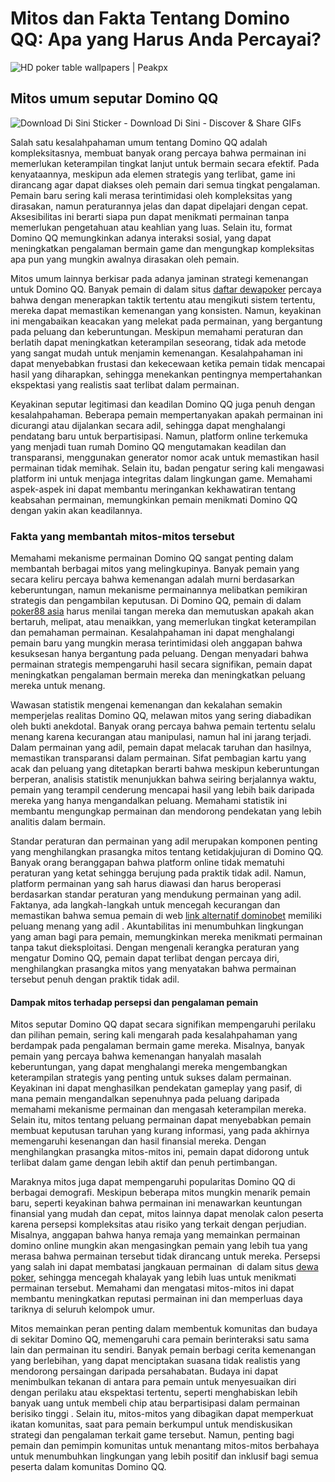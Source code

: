 Mitos dan Fakta Tentang Domino QQ: Apa yang Harus Anda Percayai?
================================================================

![HD poker table wallpapers | Peakpx](https://w0.peakpx.com/wallpaper/764/533/HD-wallpaper-poker-casino-playing-cards-casino-chips-poker-table-casino-concepts.jpg)

Mitos umum seputar Domino QQ
----------------------------

![Download Di Sini Sticker - Download Di Sini - Discover & Share GIFs](https://media.tenor.com/rFZRErchoRIAAAAi/download-di-sini.gif)

Salah satu kesalahpahaman umum tentang Domino QQ adalah kompleksitasnya, membuat banyak orang percaya bahwa permainan ini memerlukan keterampilan tingkat lanjut untuk bermain secara efektif. Pada kenyataannya, meskipun ada elemen strategis yang terlibat, game ini dirancang agar dapat diakses oleh pemain dari semua tingkat pengalaman. Pemain baru sering kali merasa terintimidasi oleh kompleksitas yang dirasakan, namun peraturannya jelas dan dapat dipelajari dengan cepat. Aksesibilitas ini berarti siapa pun dapat menikmati permainan tanpa memerlukan pengetahuan atau keahlian yang luas. Selain itu, format Domino QQ memungkinkan adanya interaksi sosial, yang dapat meningkatkan pengalaman bermain game dan mengungkap kompleksitas apa pun yang mungkin awalnya dirasakan oleh pemain.

Mitos umum lainnya berkisar pada adanya jaminan strategi kemenangan untuk Domino QQ. Banyak pemain di dalam situs [daftar dewapoker](https://94.156.189.42) percaya bahwa dengan menerapkan taktik tertentu atau mengikuti sistem tertentu, mereka dapat memastikan kemenangan yang konsisten. Namun, keyakinan ini mengabaikan keacakan yang melekat pada permainan, yang bergantung pada peluang dan keberuntungan. Meskipun memahami peraturan dan berlatih dapat meningkatkan keterampilan seseorang, tidak ada metode yang sangat mudah untuk menjamin kemenangan. Kesalahpahaman ini dapat menyebabkan frustasi dan kekecewaan ketika pemain tidak mencapai hasil yang diharapkan, sehingga menekankan pentingnya mempertahankan ekspektasi yang realistis saat terlibat dalam permainan.

Keyakinan seputar legitimasi dan keadilan Domino QQ juga penuh dengan kesalahpahaman. Beberapa pemain mempertanyakan apakah permainan ini dicurangi atau dijalankan secara adil, sehingga dapat menghalangi pendatang baru untuk berpartisipasi. Namun, platform online terkemuka yang menjadi tuan rumah Domino QQ mengutamakan keadilan dan transparansi, menggunakan generator nomor acak untuk memastikan hasil permainan tidak memihak. Selain itu, badan pengatur sering kali mengawasi platform ini untuk menjaga integritas dalam lingkungan game. Memahami aspek-aspek ini dapat membantu meringankan kekhawatiran tentang keabsahan permainan, memungkinkan pemain menikmati Domino QQ dengan yakin akan keadilannya.

### Fakta yang membantah mitos-mitos tersebut

Memahami mekanisme permainan Domino QQ sangat penting dalam membantah berbagai mitos yang melingkupinya. Banyak pemain yang secara keliru percaya bahwa kemenangan adalah murni berdasarkan keberuntungan, namun mekanisme permainannya melibatkan pemikiran strategis dan pengambilan keputusan. Di Domino QQ, pemain di dalam [poker88 asia](https://167.172.37.234) harus menilai tangan mereka dan memutuskan apakah akan bertaruh, melipat, atau menaikkan, yang memerlukan tingkat keterampilan dan pemahaman permainan. Kesalahpahaman ini dapat menghalangi pemain baru yang mungkin merasa terintimidasi oleh anggapan bahwa kesuksesan hanya bergantung pada peluang. Dengan menyadari bahwa permainan strategis mempengaruhi hasil secara signifikan, pemain dapat meningkatkan pengalaman bermain mereka dan meningkatkan peluang mereka untuk menang.

Wawasan statistik mengenai kemenangan dan kekalahan semakin memperjelas realitas Domino QQ, melawan mitos yang sering diabadikan oleh bukti anekdotal. Banyak orang percaya bahwa pemain tertentu selalu menang karena kecurangan atau manipulasi, namun hal ini jarang terjadi. Dalam permainan yang adil, pemain dapat melacak taruhan dan hasilnya, memastikan transparansi dalam permainan. Sifat pembagian kartu yang acak dan peluang yang ditetapkan berarti bahwa meskipun keberuntungan berperan, analisis statistik menunjukkan bahwa seiring berjalannya waktu, pemain yang terampil cenderung mencapai hasil yang lebih baik daripada mereka yang hanya mengandalkan peluang. Memahami statistik ini membantu mengungkap permainan dan mendorong pendekatan yang lebih analitis dalam bermain.

Standar peraturan dan permainan yang adil merupakan komponen penting yang menghilangkan prasangka mitos tentang ketidakjujuran di Domino QQ. Banyak orang beranggapan bahwa platform online tidak mematuhi peraturan yang ketat sehingga berujung pada praktik tidak adil. Namun, platform permainan yang sah harus diawasi dan harus beroperasi berdasarkan standar peraturan yang mendukung permainan yang adil. Faktanya, ada langkah-langkah untuk mencegah kecurangan dan memastikan bahwa semua pemain di web [link alternatif dominobet](https://209.38.31.4) memiliki peluang menang yang adil . Akuntabilitas ini menumbuhkan lingkungan yang aman bagi para pemain, memungkinkan mereka menikmati permainan tanpa takut dieksploitasi. Dengan mengenali kerangka peraturan yang mengatur Domino QQ, pemain dapat terlibat dengan percaya diri, menghilangkan prasangka mitos yang menyatakan bahwa permainan tersebut penuh dengan praktik tidak adil.

#### Dampak mitos terhadap persepsi dan pengalaman pemain

Mitos seputar Domino QQ dapat secara signifikan mempengaruhi perilaku dan pilihan pemain, sering kali mengarah pada kesalahpahaman yang berdampak pada pengalaman bermain game mereka. Misalnya, banyak pemain yang percaya bahwa kemenangan hanyalah masalah keberuntungan, yang dapat menghalangi mereka mengembangkan keterampilan strategis yang penting untuk sukses dalam permainan. Keyakinan ini dapat menghasilkan pendekatan gameplay yang pasif, di mana pemain mengandalkan sepenuhnya pada peluang daripada memahami mekanisme permainan dan mengasah keterampilan mereka. Selain itu, mitos tentang peluang permainan dapat menyebabkan pemain membuat keputusan taruhan yang kurang informasi, yang pada akhirnya memengaruhi kesenangan dan hasil finansial mereka. Dengan menghilangkan prasangka mitos-mitos ini, pemain dapat didorong untuk terlibat dalam game dengan lebih aktif dan penuh pertimbangan.

Maraknya mitos juga dapat mempengaruhi popularitas Domino QQ di berbagai demografi. Meskipun beberapa mitos mungkin menarik pemain baru, seperti keyakinan bahwa permainan ini menawarkan keuntungan finansial yang mudah dan cepat, mitos lainnya dapat menolak calon peserta karena persepsi kompleksitas atau risiko yang terkait dengan perjudian. Misalnya, anggapan bahwa hanya remaja yang memainkan permainan domino online mungkin akan mengasingkan pemain yang lebih tua yang merasa bahwa permainan tersebut tidak dirancang untuk mereka. Persepsi yang salah ini dapat membatasi jangkauan permainan  di dalam situs [dewa poker](https://193.161.247.174), sehingga mencegah khalayak yang lebih luas untuk menikmati permainan tersebut. Memahami dan mengatasi mitos-mitos ini dapat membantu meningkatkan reputasi permainan ini dan memperluas daya tariknya di seluruh kelompok umur.

Mitos memainkan peran penting dalam membentuk komunitas dan budaya di sekitar Domino QQ, memengaruhi cara pemain berinteraksi satu sama lain dan permainan itu sendiri. Banyak pemain berbagi cerita kemenangan yang berlebihan, yang dapat menciptakan suasana tidak realistis yang mendorong persaingan daripada persahabatan. Budaya ini dapat menimbulkan tekanan di antara para pemain untuk menyesuaikan diri dengan perilaku atau ekspektasi tertentu, seperti menghabiskan lebih banyak uang untuk membeli chip atau berpartisipasi dalam permainan berisiko tinggi . Selain itu, mitos-mitos yang dibagikan dapat memperkuat ikatan komunitas, saat para pemain berkumpul untuk mendiskusikan strategi dan pengalaman terkait game tersebut. Namun, penting bagi pemain dan pemimpin komunitas untuk menantang mitos-mitos berbahaya untuk menumbuhkan lingkungan yang lebih positif dan inklusif bagi semua peserta dalam komunitas Domino QQ.
